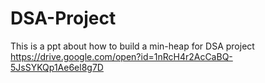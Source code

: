 # DSA-Project
This is a ppt about how to build a min-heap for DSA project  
https://drive.google.com/open?id=1nRcH4r2AcCaBQ-5JsSYKQp1Ae6el8g7D
